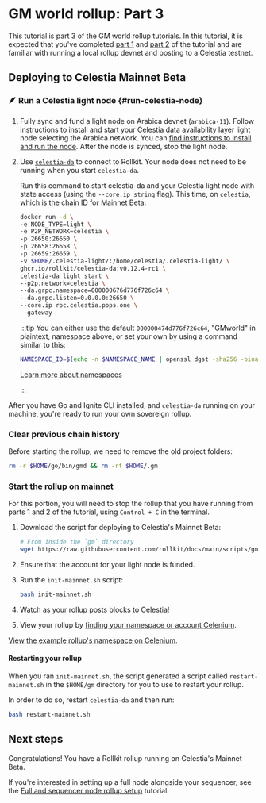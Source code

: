 # GM world rollup: Part 3

This tutorial is part 3 of the GM world rollup tutorials. In this tutorial,
it is expected that you've completed [part 1](./gm-world.md) and
[part 2](./gm-world-testnet.md) of the tutorial and are
familiar with running a local rollup devnet and posting to a
Celestia testnet.

## Deploying to Celestia Mainnet Beta

### 🪶 Run a Celestia light node {#run-celestia-node}

1. Fully sync and fund a light node
on Arabica devnet (`arabica-11`).
Follow instructions to install and start your Celestia data availability
layer light node selecting the Arabica network. You can
[find instructions to install and run the node](https://docs.celestia.org/nodes/light-node).
After the node is synced, stop the light node.

2. Use
[`celestia-da`](https://github.com/rollkit/celestia-da)
to connect to Rollkit. Your node does not need to be running
when you start `celestia-da`.

    Run this command to start celestia-da and your Celestia
    light node with state access (using the `--core.ip string` flag).
    This time, on `celestia`, which is the chain ID for Mainnet Beta:

    ```bash
    docker run -d \
    -e NODE_TYPE=light \
    -e P2P_NETWORK=celestia \
    -p 26650:26650 \
    -p 26658:26658 \
    -p 26659:26659 \
    -v $HOME/.celestia-light/:/home/celestia/.celestia-light/ \
    ghcr.io/rollkit/celestia-da:v0.12.4-rc1 \
    celestia-da light start \
    --p2p.network=celestia \
    --da.grpc.namespace=000000676d776f726c64 \
    --da.grpc.listen=0.0.0.0:26650 \
    --core.ip rpc.celestia.pops.one \
    --gateway
    ```

    :::tip
    You can either use the default `000000474d776f726c64`, "GMworld" in
    plaintext, namespace above, or set your own by using a command
    similar to this:

    ```bash
    NAMESPACE_ID=$(echo -n $NAMESPACE_NAME | openssl dgst -sha256 -binary | head -c  | xxd -p)"
    ```

    [Learn more about namespaces](https://celestiaorg.github.io/celestia-app/specs/namespace.html)

    :::

After you have Go and Ignite CLI installed, and `celestia-da`
running on your machine, you're ready to run your own
sovereign rollup.

### Clear previous chain history

Before starting the rollup, we need to remove the old project folders:

```bash
rm -r $HOME/go/bin/gmd && rm -rf $HOME/.gm
```

### Start the rollup on mainnet

For this portion, you will need to stop the rollup that you have
running from parts 1 and 2 of the tutorial,
using `Control + C` in the terminal.

1. Download the script for deploying to Celestia's Mainnet Beta:

    <!-- markdownlint-disable MD013 -->
    ```bash
    # From inside the `gm` directory
    wget https://raw.githubusercontent.com/rollkit/docs/main/scripts/gm/init-mainnet.sh
    ```
    <!-- markdownlint-enable MD013 -->

2. Ensure that the account for your light node is funded.

3. Run the `init-mainnet.sh` script:

    ```bash
    bash init-mainnet.sh
    ```

4. Watch as your rollup posts blocks to Celestia!

5. View your rollup by
[finding your namespace or account Celenium](https://celenium.io).

[View the example rollup's namespace on Celenium](https://celenium.io/namespace/000000000000000000000000000000000000000000676d776f726c64).

#### Restarting your rollup

When you ran `init-mainnet.sh`, the script generated a script called
`restart-mainnet.sh` in the `$HOME/gm` directory for you to use to
restart your rollup.

In order to do so, restart `celestia-da` and then run:

```bash
bash restart-mainnet.sh
```

## Next steps

Congratulations! You have a Rollkit rollup running on Celestia's
Mainnet Beta.

If you're interested in setting up a full node alongside your sequencer,
see the [Full and sequencer node rollup setup](./full-and-sequencer-node) tutorial.
